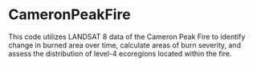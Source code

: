 # CameronPeakFire
This code utilizes LANDSAT 8 data of the Cameron Peak Fire to identify change in burned area over time, calculate areas of burn severity, and assess the distribution of level-4 ecoregions located within the fire.
